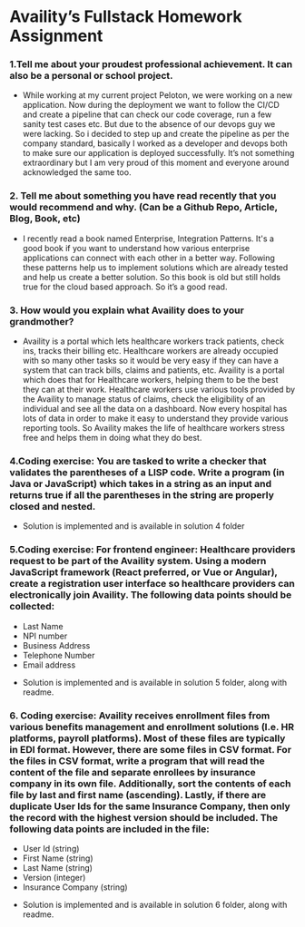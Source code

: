 # Availity’s Fullstack Homework Assignment 
 
### 1.Tell me about your proudest professional achievement.  It can also be a personal or school project. 

* While working at my current project Peloton, we were working on a new application. Now during the deployment we want to follow the CI/CD and create a pipeline that can check our code coverage, run a few sanity test cases etc. But due to the absence of our devops guy we were lacking. So i decided to step up and create the pipeline as per the company standard, basically I worked as a developer and devops both to make sure our application is deployed successfully. It’s not something extraordinary but I am very proud of this moment and everyone around acknowledged the same too.


### 2. Tell me about something you have read recently that you would recommend and why. (Can be a Github Repo, Article, Blog, Book, etc)

* I recently read a book named Enterprise, Integration Patterns. It's a good book if you want to understand how various enterprise applications can connect with each other in a better way. Following these patterns help us to implement solutions which are already tested and help us create a better solution. So this book is old but still holds true for the cloud based approach. So it’s a good read.

### 3. How would you explain what Availity does to your grandmother?

* Availity is a portal which lets healthcare workers track patients, check ins, tracks their billing etc. 
Healthcare workers are already occupied with so many other tasks so it would be very easy if they can have a system that can track bills, claims and patients, etc. 
Availity is a portal which does that for Healthcare workers, helping them to be the best they can at their work. Healthcare workers use various tools provided by the Availity to manage status of claims, check the eligibility of an individual and see all the data on a dashboard. Now every hospital has lots of data in order to make it easy to understand they provide various reporting tools. So Availity makes the life of healthcare workers stress free and helps them in doing what they do best.

### 4.Coding exercise: You are tasked to write a checker that validates the parentheses of a LISP code.  Write a program (in Java or JavaScript) which takes in a string as an input and returns true if all the parentheses in the string are properly closed and nested.

* Solution is implemented and is available in solution 4 folder

### 5.Coding exercise:   For frontend engineer: Healthcare providers request to be part of the Availity system.  Using a modern JavaScript framework (React preferred, or Vue or Angular), create a registration user interface so healthcare providers can electronically join Availity.  The following data points should be collected:
- Last Name
- NPI number
- Business Address
- Telephone Number
- Email address

* Solution is implemented and is available in solution 5 folder, along with readme. 

### 6. Coding exercise:  Availity receives enrollment files from various benefits management and enrollment solutions (I.e. HR platforms, payroll platforms).  Most of these files are typically in EDI format.  However, there are some files in CSV format.  For the files in CSV format, write a program that will read the content of the file and separate enrollees by insurance company in its own file. Additionally, sort the contents of each file by last and first name (ascending).  Lastly, if there are duplicate User Ids for the same Insurance Company, then only the record with the highest version should be included. The following data points are included in the file:
- User Id (string)
- First Name (string)
- Last Name (string)
- Version (integer)
- Insurance Company (string)

* Solution is implemented and is available in solution 6 folder, along with readme. 

